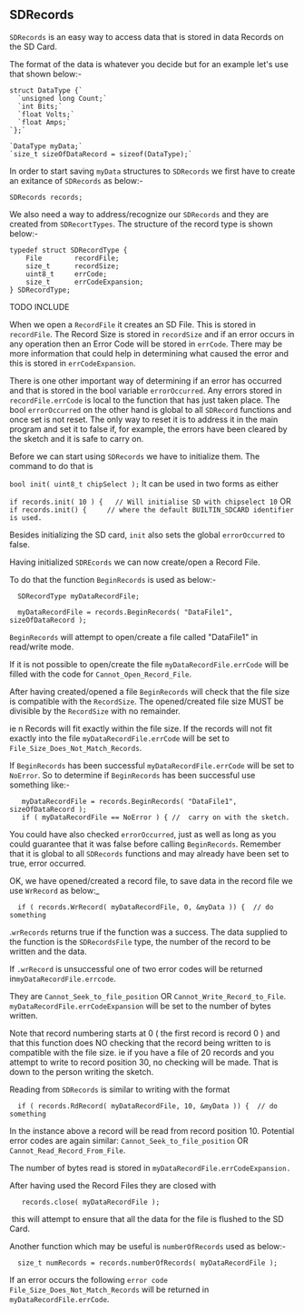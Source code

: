 ## SDRecords

`SDRecords` is an easy way to access data that is stored in data Records on the SD Card.

The format of the data is whatever you decide but for an example let's use that shown below:-

```
struct DataType {`
  `unsigned long Count;`
  `int Bits;`
  `float Volts;`
  `float Amps;`
`};`

`DataType myData;`
`size_t sizeOfDataRecord = sizeof(DataType);`
```

In order to start saving `myData` structures to `SDRecords` we first have to create an exitance of `SDRecords` as below:-

```
SDRecords records;
```

We also need a way to address/recognize our `SDRecords` and they are created from `SDRecortTypes`.
The structure of the record type is shown below:-

```
typedef struct SDRecordType {
    File        recordFile;
    size_t      recordSize;
    uint8_t     errCode;
    size_t      errCodeExpansion;
} SDRecordType;
```

TODO INCLUDE 

When we open a `RecordFile` it creates an SD File. This is stored in `recordFile`. The Record Size is stored in `recordSize` and if an error occurs in any operation then an Error Code will be stored in `errCode`. There may be more information that could help in determining what caused the error and this is stored  in `errCodeExpansion`.

There is one other important way of determining if an error has occurred and that is stored in the bool variable `errorOccurred`. Any errors stored in `recordFile.errCode` is local to the function that has just taken place. 
The bool `errorOccurred` on the other hand is global to all `SDRecord` functions and once set is not reset. The only way to reset it is to address it in the main program and set it to false if, for example, the errors have been cleared by the sketch and it is safe to carry on.

Before we can start using `SDRecords` we have to initialize them. The command to do that is

   `bool init( uint8_t chipSelect );`      It can be used in two forms as either

   `if records.init( 10 ) {   // Will initialise SD with chipselect 10`
OR
   `if records.init() {		// where the default BUILTIN_SDCARD identifier is used.`

Besides initializing the SD card, `init` also sets the global `errorOccurred` to false.

Having initialized `SDREcords` we can now create/open a Record File. 

To do that the function `BeginRecords` is used as below:-

```
  SDRecordType myDataRecordFile;

  myDataRecordFile = records.BeginRecords( "DataFile1", sizeOfDataRecord );
```

`BeginRecords` will attempt to open/create a file called "DataFile1" in read/write mode. 

If it is not possible to open/create the file `myDataRecordFile.errCode` will be filled with the code for `Cannot_Open_Record_File`. 

After having created/opened a file `BeginRecords` will check that the file size is compatible with the `RecordSize`. The opened/created file size MUST be divisible by the `RecordSize` with no remainder.

ie n Records will fit exactly within the file size. If the records will not fit exactly 
into the file `myDataRecordFile.errCode` will be set to `File_Size_Does_Not_Match_Records`.

If `BeginRecords` has been successful `myDataRecordFile.errCode` will be set to `NoError`. So to determine if `BeginRecords` has been successful use something like:-

```
   myDataRecordFile = records.BeginRecords( "DataFile1", sizeOfDataRecord );
   if ( myDataRecordFile == NoError ) { //  carry on with the sketch.
```

You could have also checked `errorOccurred`,  just as well as long as you could guarantee that it was false before calling `BeginRecords`. Remember that it is global to all `SDRecords` functions and may already have been set to true, error occurred.

OK, we have opened/created a record file, to save data in the record file we use `WrRecord` as below:_

```
  if ( records.WrRecord( myDataRecordFile, 0, &myData )) {  // do something
```

  .`wrRecords`  returns true if the function was a success. The data supplied to the function is the `SDRecordsFile` type, the number of the record to be written and the data. 

If `.wrRecord` is unsuccessful one of two error codes will be returned in`myDataRecordFile.errcode`. 

They are `Cannot_Seek_to_file_position` OR `Cannot_Write_Record_to_File`.
`myDataRecordFile.errCodeExpansion` will be set to the number of bytes written.

Note that record numbering starts at 0 ( the first record is record 0 ) and that this function does NO checking that the record being written to is compatible with the file size. ie if you have a file of 20 records and you attempt to write to record position 30, no checking will be made. That is down to the person writing the sketch.

Reading from `SDRecords` is similar to writing with the format 

```
  if ( records.RdRecord( myDataRecordFile, 10, &myData )) {  // do something
```

In the instance above a record will be read from record position 10.
Potential error codes are again similar: `Cannot_Seek_to_file_position` OR `Cannot_Read_Record_From_File`.

The number of bytes read is stored in `myDataRecordFile.errCodeExpansion.`

After having used the Record Files they are closed with 

```
   records.close( myDataRecordFile );
```

​                             this will attempt to ensure that all the data for the file is flushed to the SD Card.  

Another function which may be useful  is `numberOfRecords` used as below:-

```
  size_t numRecords = records.numberOfRecords( myDataRecordFile );
```

If an error occurs the following `error code File_Size_Does_Not_Match_Records` will be returned in `myDataRecordFile.errCode`.

